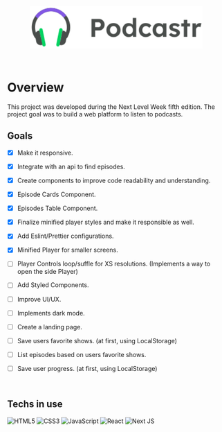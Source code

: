 <br>
<p align="center">
    <img width="400" src="./public/logo.svg" />
</p>

<br>

# Overview

This project was developed during the Next Level Week fifth edition.
The project goal was to build a web platform to listen to podcasts.

## Goals

-   [x] Make it responsive.
-   [x] Integrate with an api to find episodes.
-   [x] Create components to improve code readability and understanding.
-   [x] Episode Cards Component.
-   [x] Episodes Table Component.
-   [x] Finalize minified player styles and make it responsible as well.
-   [x] Add Eslint/Prettier configurations.
-   [x] Minified Player for smaller screens.
-   [ ] Player Controls loop/suffle for XS resolutions. (Implements a way to open the side Player)

-   [ ] Add Styled Components.
-   [ ] Improve UI/UX.
-   [ ] Implements dark mode.
-   [ ] Create a landing page.
-   [ ] Save users favorite shows. (at first, using LocalStorage)
-   [ ] List episodes based on users favorite shows.
-   [ ] Save user progress. (at first, using LocalStorage)

<br>

## Techs in use

<img alt="HTML5" src="https://img.shields.io/badge/html5-%23E34F26.svg?&style=for-the-badge&logo=html5&logoColor=white"/>
<img alt="CSS3" src="https://img.shields.io/badge/css3-%231572B6.svg?&style=for-the-badge&logo=css3&logoColor=white"/>
<img alt="JavaScript" src="https://img.shields.io/badge/javascript-%23323330.svg?&style=for-the-badge&logo=javascript&logoColor=%23F7DF1E"/>
<img alt="React" src="https://img.shields.io/badge/react-%2320232a.svg?&style=for-the-badge&logo=react&logoColor=%2361DAFB"/>
<img alt="Next JS" src="https://img.shields.io/badge/nextjs-%23000000.svg?&style=for-the-badge&logo=next.js&logoColor=white"/>

